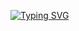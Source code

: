 
[![Typing SVG](https://readme-typing-svg.demolab.com/?lines=Im+like+Computer+Graphics)](https://git.io/typing-svg)
